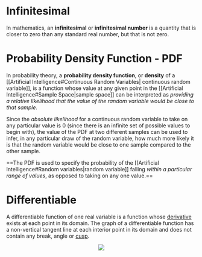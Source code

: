 # Infinitesimal
In mathematics, an **infinitesimal** or **infinitesimal number** is a quantity that is closer to zero than any standard real number, but that is not zero.
# Probability Density Function - PDF
In probability theory, a **probability density function**, or **density** of a [[Artificial Intelligence#Continuous Random Variables| continuous random variable]], is a function whose value at any given point in the [[Artificial Intelligence#Sample Space|sample space]] can be interpreted as *providing a relative likelihood that the value of the random variable would be close to that sample.*

Since the _absolute likelihood_ for a continuous random variable to take on any particular value is 0 (since there is an infinite set of possible values to begin with), the value of the PDF at two different samples can be used to infer, in any particular draw of the random variable, how much more likely it is that the random variable would be close to one sample compared to the other sample.

==The PDF is used to specify the probability of the [[Artificial Intelligence#Random variables|random variable]] falling _within a particular range of values_, as opposed to taking on any one value.==

# Differentiable
A differentiable function of one real variable is a function whose [derivative](https://en.wikipedia.org/wiki/Derivative) exists at each point in its domain.
The graph of a differentiable function has a non-vertical tangent line at each interior point in its domain and does not contain any break, angle or [cusp](https://en.wikipedia.org/wiki/Cusp_(singularity) "Cusp (singularity)").
<center><img src="https://upload.wikimedia.org/wikipedia/commons/thumb/a/a3/Polynomialdeg3.svg/600px-Polynomialdeg3.svg.png"></center>
